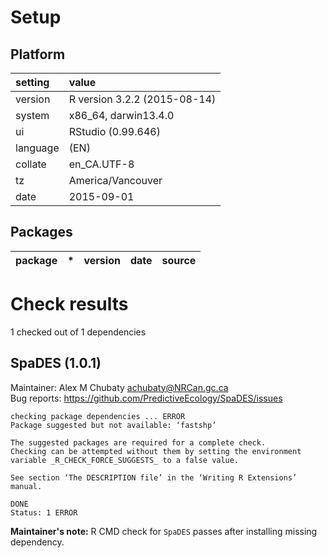 # Setup

## Platform

|setting  |value                        |
|:--------|:----------------------------|
|version  |R version 3.2.2 (2015-08-14) |
|system   |x86_64, darwin13.4.0         |
|ui       |RStudio (0.99.646)           |
|language |(EN)                         |
|collate  |en_CA.UTF-8                  |
|tz       |America/Vancouver            |
|date     |2015-09-01                   |

## Packages

|package |*  |version |date |source |
|:-------|:--|:-------|:----|:------|

# Check results
1 checked out of 1 dependencies 

## SpaDES (1.0.1)
Maintainer: Alex M Chubaty <achubaty@NRCan.gc.ca>  
Bug reports: https://github.com/PredictiveEcology/SpaDES/issues

```
checking package dependencies ... ERROR
Package suggested but not available: ‘fastshp’

The suggested packages are required for a complete check.
Checking can be attempted without them by setting the environment
variable _R_CHECK_FORCE_SUGGESTS_ to a false value.

See section ‘The DESCRIPTION file’ in the ‘Writing R Extensions’
manual.
```
```
DONE
Status: 1 ERROR
```

**Maintainer's note:** R CMD check for `SpaDES` passes after installing missing dependency.
